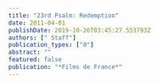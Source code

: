 ```yaml
---
title: "23rd Psalm: Redemption"
date: 2011-04-01
publishDate: 2019-10-26T03:45:27.553793Z
authors: [" Staff"]
publication_types: ["0"]
abstract: ""
featured: false
publication: "*Films de France*"
---
```


